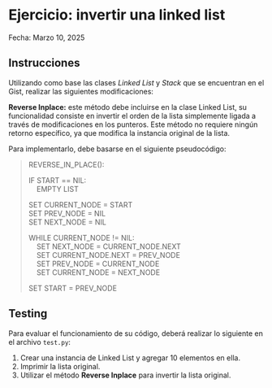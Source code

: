 # Ejercicio: invertir una linked list

Fecha: Marzo 10, 2025

## Instrucciones

Utilizando como base las clases *Linked List* y *Stack* que se encuentran en el Gist, realizar las siguientes modificaciones:

**Reverse Inplace:** este método debe incluirse en la clase Linked List, su funcionalidad consiste en invertir el orden de la lista simplemente ligada a través de modificaciones en los punteros. Este método no requiere ningún retorno específico, ya que modifica la instancia original de la lista.

Para implementarlo, debe basarse en el siguiente pseudocódigo: 

> REVERSE_IN_PLACE():
>
>
> IF START == NIL:  
> &nbsp;&nbsp;&nbsp;&nbsp;EMPTY LIST  
> 
> SET CURRENT_NODE = START  
> SET PREV_NODE = NIL  
> SET NEXT_NODE = NIL  
> 
> WHILE CURRENT_NODE != NIL:  
>&nbsp;&nbsp;&nbsp;&nbsp;SET NEXT_NODE = CURRENT_NODE.NEXT  
>&nbsp;&nbsp;&nbsp;&nbsp;SET CURRENT_NODE.NEXT = PREV_NODE  
>&nbsp;&nbsp;&nbsp;&nbsp;SET PREV_NODE = CURRENT_NODE  
>&nbsp;&nbsp;&nbsp;&nbsp;SET CURRENT_NODE = NEXT_NODE 
>  
>SET START = PREV_NODE


## Testing

Para evaluar el funcionamiento de su código, deberá realizar lo siguiente en el archivo `test.py`:

1) Crear una instancia de Linked List y agregar 10 elementos en ella.
2) Imprimir la lista original.
3) Utilizar el método **Reverse Inplace** para invertir la lista original.
